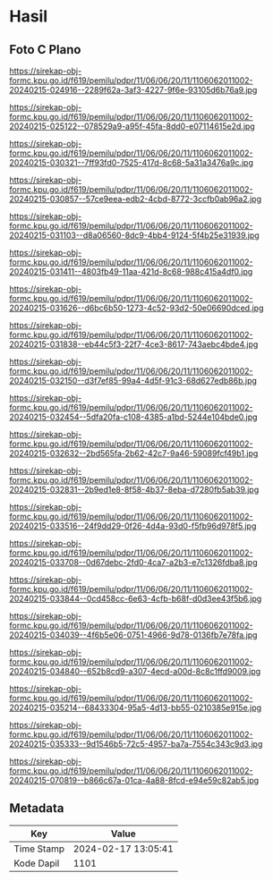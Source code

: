 # Hasil

## Foto C Plano

https://sirekap-obj-formc.kpu.go.id/f619/pemilu/pdpr/11/06/06/20/11/1106062011002-20240215-024916--2289f62a-3af3-4227-9f6e-93105d6b76a9.jpg

https://sirekap-obj-formc.kpu.go.id/f619/pemilu/pdpr/11/06/06/20/11/1106062011002-20240215-025122--078529a9-a95f-45fa-8dd0-e07114615e2d.jpg

https://sirekap-obj-formc.kpu.go.id/f619/pemilu/pdpr/11/06/06/20/11/1106062011002-20240215-030321--7ff93fd0-7525-417d-8c68-5a31a3476a9c.jpg

https://sirekap-obj-formc.kpu.go.id/f619/pemilu/pdpr/11/06/06/20/11/1106062011002-20240215-030857--57ce9eea-edb2-4cbd-8772-3ccfb0ab96a2.jpg

https://sirekap-obj-formc.kpu.go.id/f619/pemilu/pdpr/11/06/06/20/11/1106062011002-20240215-031103--d8a06560-8dc9-4bb4-9124-5f4b25e31939.jpg

https://sirekap-obj-formc.kpu.go.id/f619/pemilu/pdpr/11/06/06/20/11/1106062011002-20240215-031411--4803fb49-11aa-421d-8c68-988c415a4df0.jpg

https://sirekap-obj-formc.kpu.go.id/f619/pemilu/pdpr/11/06/06/20/11/1106062011002-20240215-031626--d6bc6b50-1273-4c52-93d2-50e06690dced.jpg

https://sirekap-obj-formc.kpu.go.id/f619/pemilu/pdpr/11/06/06/20/11/1106062011002-20240215-031838--eb44c5f3-22f7-4ce3-8617-743aebc4bde4.jpg

https://sirekap-obj-formc.kpu.go.id/f619/pemilu/pdpr/11/06/06/20/11/1106062011002-20240215-032150--d3f7ef85-99a4-4d5f-91c3-68d627edb86b.jpg

https://sirekap-obj-formc.kpu.go.id/f619/pemilu/pdpr/11/06/06/20/11/1106062011002-20240215-032454--5dfa20fa-c108-4385-a1bd-5244e104bde0.jpg

https://sirekap-obj-formc.kpu.go.id/f619/pemilu/pdpr/11/06/06/20/11/1106062011002-20240215-032632--2bd565fa-2b62-42c7-9a46-59089fcf49b1.jpg

https://sirekap-obj-formc.kpu.go.id/f619/pemilu/pdpr/11/06/06/20/11/1106062011002-20240215-032831--2b9ed1e8-8f58-4b37-8eba-d7280fb5ab39.jpg

https://sirekap-obj-formc.kpu.go.id/f619/pemilu/pdpr/11/06/06/20/11/1106062011002-20240215-033516--24f9dd29-0f26-4d4a-93d0-f5fb96d978f5.jpg

https://sirekap-obj-formc.kpu.go.id/f619/pemilu/pdpr/11/06/06/20/11/1106062011002-20240215-033708--0d67debc-2fd0-4ca7-a2b3-e7c1326fdba8.jpg

https://sirekap-obj-formc.kpu.go.id/f619/pemilu/pdpr/11/06/06/20/11/1106062011002-20240215-033844--0cd458cc-6e63-4cfb-b68f-d0d3ee43f5b6.jpg

https://sirekap-obj-formc.kpu.go.id/f619/pemilu/pdpr/11/06/06/20/11/1106062011002-20240215-034039--4f6b5e06-0751-4966-9d78-0136fb7e78fa.jpg

https://sirekap-obj-formc.kpu.go.id/f619/pemilu/pdpr/11/06/06/20/11/1106062011002-20240215-034840--652b8cd9-a307-4ecd-a00d-8c8c1ffd9009.jpg

https://sirekap-obj-formc.kpu.go.id/f619/pemilu/pdpr/11/06/06/20/11/1106062011002-20240215-035214--68433304-95a5-4d13-bb55-0210385e915e.jpg

https://sirekap-obj-formc.kpu.go.id/f619/pemilu/pdpr/11/06/06/20/11/1106062011002-20240215-035333--9d1546b5-72c5-4957-ba7a-7554c343c9d3.jpg

https://sirekap-obj-formc.kpu.go.id/f619/pemilu/pdpr/11/06/06/20/11/1106062011002-20240215-070819--b866c67a-01ca-4a88-8fcd-e94e59c82ab5.jpg


## Metadata

| Key        | Value               |
| ---------- | ------------------- |
| Time Stamp | 2024-02-17 13:05:41 |
| Kode Dapil | 1101                |



